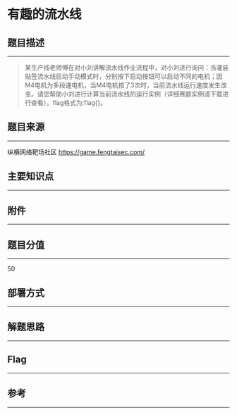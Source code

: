 # 有趣的流水线

## 题目描述
---
> 某生产线老师傅在对小刘讲解流水线作业流程中，对小刘进行询问：当灌装贴签流水线启动手动模式时，分别按下启动按钮可以启动不同的电机；因M4电机为多段速电机，当M4电机按了3次时，当前流水线运行速度发生改变。请您帮助小刘进行计算当前流水线的运行实例（详细赛题实例请下载进行查看）。flag格式为:flag{}。

## 题目来源
---
纵横网络靶场社区 https://game.fengtaisec.com/

## 主要知识点
---


## 附件
---


## 题目分值
---
50

## 部署方式
---


## 解题思路
---


## Flag
---


## 参考
---
